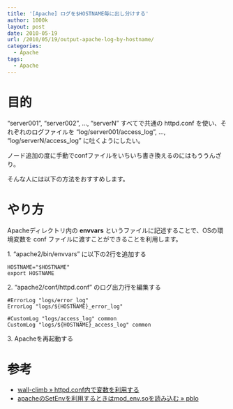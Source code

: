 ```yaml
---
title: '[Apache] ログを$HOSTNAME毎に出し分けする'
author: 1000k
layout: post
date: 2010-05-19
url: /2010/05/19/output-apache-log-by-hostname/
categories:
  - Apache
tags:
  - Apache
---
```

# 目的

&#8220;server001&#8221;, &#8220;server002&#8221;, &#8230;, &#8220;serverN&#8221; すべてで共通の httpd.conf を使い、それぞれのログファイルを &#8220;log/server001/access\_log&#8221;, &#8230;, &#8220;log/serverN/access\_log&#8221; に吐くようにしたい。

ノード追加の度に手動でconfファイルをいちいち書き換えるのにはもううんざり。

そんな人には以下の方法をおすすめします。

# やり方

Apacheディレクトリ内の **envvars** というファイルに記述することで、OSの環境変数を conf ファイルに渡すことができることを利用します。

1&#46; &#8220;apache2/bin/envvars&#8221; に以下の2行を追加する

```
HOSTNAME="$HOSTNAME"
export HOSTNAME
```


2&#46; &#8220;apache2/conf/httpd.conf&#8221; のログ出力行を編集する

```
#ErrorLog "logs/error_log"
ErrorLog "logs/${HOSTNAME}_error_log"

#CustomLog "logs/access_log" common
CustomLog "logs/${HOSTNAME}_access_log" common
```


3&#46; Apacheを再起動する

# 参考

  * <a href="http://wall-climb.com/2009/05/29/httpd-conf%E5%86%85%E3%81%A7%E5%A4%89%E6%95%B0%E3%82%92%E5%88%A9%E7%94%A8%E3%81%99%E3%82%8B/" onclick="_gaq.push(['_trackEvent', 'outbound-article', 'http://wall-climb.com/2009/05/29/httpd-conf%E5%86%85%E3%81%A7%E5%A4%89%E6%95%B0%E3%82%92%E5%88%A9%E7%94%A8%E3%81%99%E3%82%8B/', 'wall-climb » httpd.conf内で変数を利用する']);" title="wall-climb » httpd.conf内で変数を利用する">wall-climb » httpd.conf内で変数を利用する</a>
  * <a href="http://playispeace.com/blog/766/load_mod_env_for_use_setenv" onclick="_gaq.push(['_trackEvent', 'outbound-article', 'http://playispeace.com/blog/766/load_mod_env_for_use_setenv', 'apacheのSetEnvを利用するときはmod_env.soを読み込む » pblo']);" title="apacheのSetEnvを利用するときはmod_env.soを読み込む » pblo">apacheのSetEnvを利用するときはmod_env.soを読み込む » pblo</a>